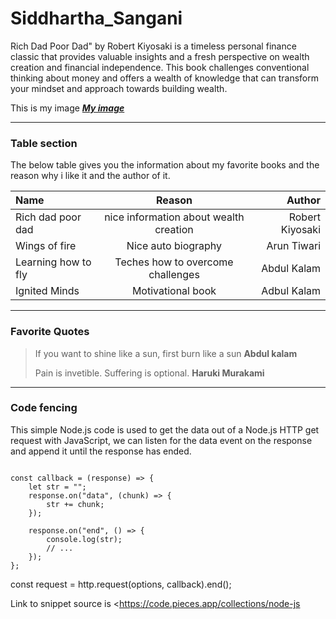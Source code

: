 # Siddhartha_Sangani
Rich Dad Poor Dad" by Robert Kiyosaki is a timeless personal finance classic that provides valuable insights and a fresh perspective on wealth creation and financial independence. This book challenges conventional thinking about money and offers a wealth of knowledge that can transform your mindset and approach towards building wealth.

This is my image [***My image***](Myimage.jpeg)


---

### Table section 

The below table gives you the information about my favorite books and the reason why i like it and the author of it.

| Name | Reason | Author |
|:--- | :---: | ---:|
|Rich dad poor dad | nice information about wealth creation | Robert Kiyosaki |
| Wings of fire | Nice auto biography | Arun Tiwari |
| Learning how to fly | Teches how to overcome challenges | Abdul Kalam |
| Ignited Minds | Motivational book | Adbul Kalam |

---

### Favorite Quotes

> If you want to shine like a sun, first burn like a sun **Abdul kalam**
> 
>Pain is invetible. Suffering is optional. **Haruki Murakami**

---

### Code fencing
 
This simple Node.js code is used to get the data out of a Node.js HTTP get request with JavaScript, we can listen for the data event on the response and append it until the response has ended.

```

const callback = (response) => {
	let str = "";
	response.on("data", (chunk) => {
		str += chunk;
	});

	response.on("end", () => {
		console.log(str);
		// ...
	});
};
```
const request = http.request(options, callback).end(); 


Link to snippet source is <https://code.pieces.app/collections/node-js